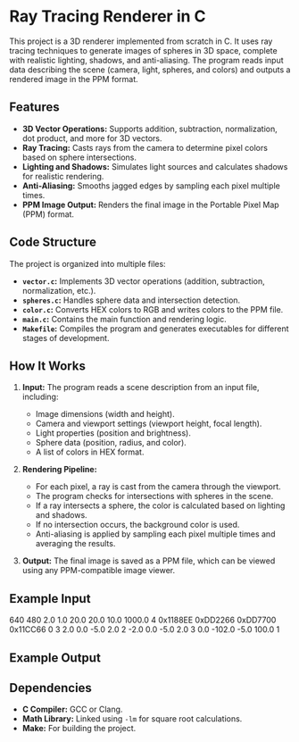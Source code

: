 # Ray Tracing Renderer in C

This project is a 3D renderer implemented from scratch in C. It uses ray tracing techniques to generate images of spheres in 3D space, complete with realistic lighting, shadows, and anti-aliasing. The program reads input data describing the scene (camera, light, spheres, and colors) and outputs a rendered image in the PPM format.

## Features

- **3D Vector Operations:** Supports addition, subtraction, normalization, dot product, and more for 3D vectors.
- **Ray Tracing:** Casts rays from the camera to determine pixel colors based on sphere intersections.
- **Lighting and Shadows:** Simulates light sources and calculates shadows for realistic rendering.
- **Anti-Aliasing:** Smooths jagged edges by sampling each pixel multiple times.
- **PPM Image Output:** Renders the final image in the Portable Pixel Map (PPM) format.

## Code Structure

The project is organized into multiple files:

- **`vector.c`:** Implements 3D vector operations (addition, subtraction, normalization, etc.).
- **`spheres.c`:** Handles sphere data and intersection detection.
- **`color.c`:** Converts HEX colors to RGB and writes colors to the PPM file.
- **`main.c`:** Contains the main function and rendering logic.
- **`Makefile`:** Compiles the program and generates executables for different stages of development.

## How It Works

1. **Input:** The program reads a scene description from an input file, including:
   - Image dimensions (width and height).
   - Camera and viewport settings (viewport height, focal length).
   - Light properties (position and brightness).
   - Sphere data (position, radius, and color).
   - A list of colors in HEX format.

2. **Rendering Pipeline:**
   - For each pixel, a ray is cast from the camera through the viewport.
   - The program checks for intersections with spheres in the scene.
   - If a ray intersects a sphere, the color is calculated based on lighting and shadows.
   - If no intersection occurs, the background color is used.
   - Anti-aliasing is applied by sampling each pixel multiple times and averaging the results.

3. **Output:** The final image is saved as a PPM file, which can be viewed using any PPM-compatible image viewer.

## Example Input

640 480
2.0
1.0
20.0 20.0 10.0 1000.0
4
0x1188EE 0xDD2266 0xDD7700 0x11CC66
0
3
2.0 0.0 -5.0 2.0 2
-2.0 0.0 -5.0 2.0 3
0.0 -102.0 -5.0 100.0 1

## Example Output



## Dependencies

- **C Compiler:** GCC or Clang.
- **Math Library:** Linked using `-lm` for square root calculations.
- **Make:** For building the project.
